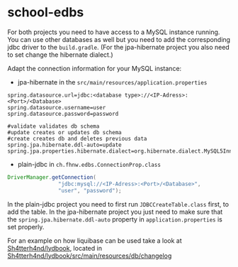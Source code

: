 # school-edbs
For both projects you need to have access to a MySQL instance running.
You can use other databases as well but you need to add the corresponding jdbc driver to the `build.gradle`.
(For the jpa-hibernate project you also need to set change the hibernate dialect.)

Adapt the connection information for your MySQL instance:
 - jpa-hibernate in the `src/main/resources/application.properties`
```properties
spring.datasource.url=jdbc:<database type>://<IP-Adress>:<Port>/<Database>
spring.datasource.username=user
spring.datasource.password=password

#validate validates db schema
#update creates or updates db schema
#create creates db and deletes previous data
spring.jpa.hibernate.ddl-auto=update
spring.jpa.properties.hibernate.dialect=org.hibernate.dialect.MySQL5InnoDBDialect
```

 - plain-jdbc in `ch.fhnw.edbs.ConnectionProp.class`

```java
DriverManager.getConnection(
                "jdbc:mysql://<IP-Adress>:<Port>/<Database>",
                "user", "password");
```

In the plain-jdbc project you need to first run `JDBCCreateTable.class` first, to add the table.
In the jpa-hibernate project you just need to make sure that the `spring.jpa.hibernate.ddl-auto` property in `application.properties` is set properly.

For an example on how liquibase can be used take a look at [Sh4tterh4nd/lydbook](https://github.com/Sh4tterh4nd/lydbook/), located in [Sh4tterh4nd/lydbook/src/main/resources/db/changelog](https://github.com/Sh4tterh4nd/lydbook/tree/master/src/main/resources/db/changelog)